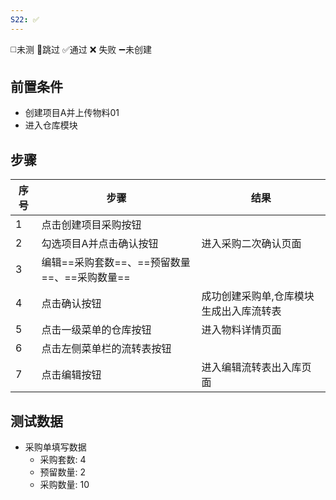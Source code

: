 ```yaml
---
S22: ✅
---
```

◻️未测    🚫跳过     ✅通过    ❌ 失败    ➖未创建

## 前置条件

- 创建项目A并上传物料01
- 进入仓库模块

## 步骤

| 序号  | 步骤                           | 结果                   |
| --- | ---------------------------- | -------------------- |
| 1   | 点击创建项目采购按钮                   |                      |
| 2   | 勾选项目A并点击确认按钮                 | 进入采购二次确认页面           |
| 3   | 编辑==采购套数==、==预留数量==、==采购数量== |                      |
| 4   | 点击确认按钮                       | 成功创建采购单,仓库模块生成出入库流转表 |
| 5   | 点击一级菜单的仓库按钮                  | 进入物料详情页面             |
| 6   | 点击左侧菜单栏的流转表按钮                |                      |
| 7   | 点击编辑按钮                       | 进入编辑流转表出入库页面         |

## 测试数据

- 采购单填写数据
	- 采购套数: 4
	- 预留数量: 2
	- 采购数量: 10
